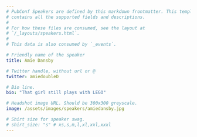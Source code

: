 ```yaml
---
# PubConf Speakers are defined by this markdown frontmatter. This template
# contains all the supported fields and descriptions.
#
# For how these files are consumed, see the layout at
# `/_layouts/speakers.html`.
#
# This data is also consumed by `_events`.

# Friendly name of the speaker
title: Amie Dansby

# Twitter handle, without url or @
twitter: amiedoubleD

# Bio line.
bio: "That girl still plays with LEGO"

# Headshot image URL. Should be 300x300 greyscale.
image: /assets/images/speakers/amiedansby.jpg

# Shirt size for speaker swag.
# shirt_size: "s" # xs,s,m,l,xl,xxl,xxxl
---
```

